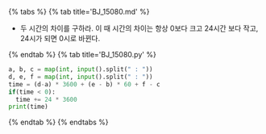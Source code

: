{% tabs %}
{% tab title='BJ_15080.md' %}

* 두 시간의 차이를 구하라. 이 때 시간의 차이는 항상 0보다 크고 24시간 보다 작고, 24시가 되면 0시로 바뀐다.

{% endtab %}
{% tab title='BJ_15080.py' %}

```py
a, b, c = map(int, input().split(" : "))
d, e, f = map(int, input().split(" : "))
time = (d-a) * 3600 + (e - b) * 60 + f - c
if(time < 0):
  time += 24 * 3600
print(time)
```

{% endtab %}
{% endtabs %}